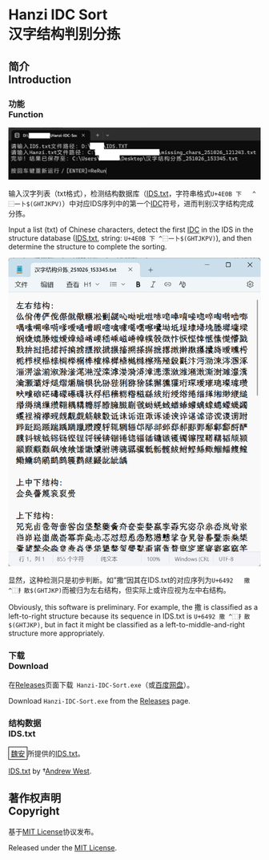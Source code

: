 # Hanzi IDC Sort<br>汉字结构判别分拣

## 简介<br>Introduction

### 功能<br>Function

![P_0](P_0.png)

输入汉字列表（txt格式），检测结构数据库（[IDS.txt](https://www.babelstone.co.uk/CJK/IDS.HTML)，字符串格式`U+4E0B	下	^⿱一卜$(GHTJKPV)`）中对应IDS序列中的第一个[IDC](https://www.qiuwenbaike.cn/wiki/表意文字描述字符)符号，进而判别汉字结构完成分拣。

Input a list (txt) of Chinese characters, detect the first [IDC](https://en.wikipedia.org/wiki/Ideographic_Description_Characters) in the IDS in the structure database ([IDS.txt](https://www.babelstone.co.uk/CJK/IDS.HTML), string: `U+4E0B 下 ^⿱一卜$(GHTJKPV)`), and then determine the structure to complete the sorting.

![P_1](P_1.png)

显然，这种检测只是初步判断。如”撒“因其在IDS.txt的对应序列为`U+6492	撒	^⿰扌散$(GHTJKP)`而被归为左右结构，但实际上或许应视为左中右结构。

Obviously, this software is preliminary. For example, the 撒 is classified as a left-to-right structure because its sequence in IDS.txt is `U+6492 撒 ^⿰扌散$(GHTJKP)`, but in fact it might be classified as a left-to-middle-and-right structure more appropriately.

### 下载<br>Download

在[Releases](https://github.com/Fisher4124/Hanzi-IDC-Sort/releases)页面下载` Hanzi-IDC-Sort.exe`（或[百度网盘](https://pan.baidu.com/s/1qsCvp0IlN3-JCReMhYYlog)）。

Download `Hanzi-IDC-Sort.exe` from the [Releases](https://github.com/Fisher4124/Hanzi-IDC-Sort/releases) page.

### 结构数据<br>IDS.txt

<span style="border:1px solid black; padding:2px 4px; display:inline-block;">[魏安](https://www.babelstone.co.uk/)</span>所提供的[IDS.txt](https://www.babelstone.co.uk/CJK/IDS.HTML)。

[IDS.txt](https://www.babelstone.co.uk/CJK/IDS.HTML) by †[Andrew West](https://www.babelstone.co.uk/).



## 著作权声明<br>Copyright

基于[MIT License](https://opensource.org/license/MIT)协议发布。

Released under the [MIT License](https://opensource.org/license/MIT).
